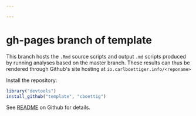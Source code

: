 ```yaml
---

---
```


gh-pages branch of template
===========================

This branch hosts the `.Rmd` source scripts and output `.md` scripts produced by running analyses based on the master branch.  These results can thus be rendered through Github's site hosting at `io.carlboettiger.info/<reponame>`

Install the repository:

```r
library("devtools")
install_github("template", "cboettig")
```

See [README](http://github.com/cboettig/template) on Github for details.
